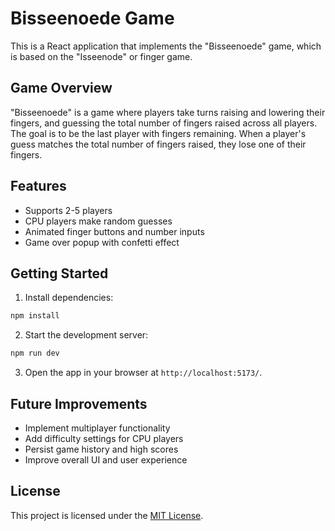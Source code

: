 # Bisseenoede Game

This is a React application that implements the "Bisseenoede" game, which is based on the "Isseenode" or finger game.

## Game Overview

"Bisseenoede" is a game where players take turns raising and lowering their fingers, and guessing the total number of fingers raised across all players. The goal is to be the last player with fingers remaining. When a player's guess matches the total number of fingers raised, they lose one of their fingers.

## Features

- Supports 2-5 players
- CPU players make random guesses
- Animated finger buttons and number inputs
- Game over popup with confetti effect

## Getting Started

1. Install dependencies:

```bash
npm install
```

2. Start the development server:

```bash
npm run dev
```

3. Open the app in your browser at `http://localhost:5173/`.

## Future Improvements

- Implement multiplayer functionality
- Add difficulty settings for CPU players
- Persist game history and high scores
- Improve overall UI and user experience

## License

This project is licensed under the [MIT License](LICENSE).